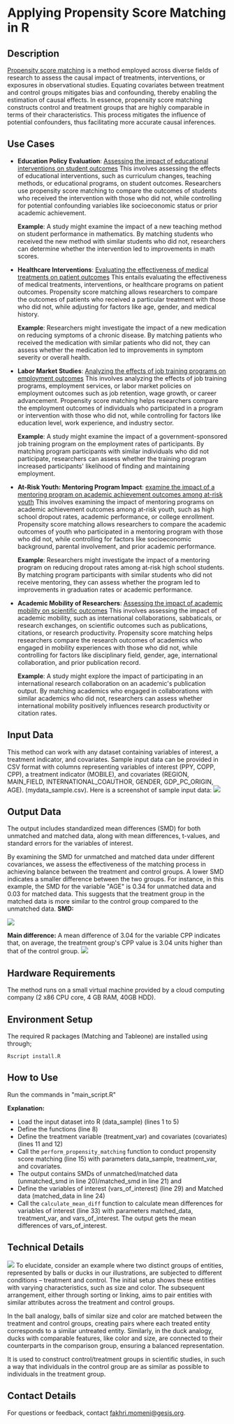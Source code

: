# Applying Propensity Score Matching in R

## Description
[Propensity score matching](https://en.wikipedia.org/wiki/Propensity_score_matching) is a method employed across diverse fields of research to assess the causal impact of treatments, interventions, or exposures in observational studies. Equating covariates between treatment and control groups mitigates bias and confounding, thereby enabling the estimation of causal effects. 
In essence, propensity score matching constructs control and treatment groups that are highly comparable in terms of their characteristics. This process mitigates the influence of potential confounders, thus facilitating more accurate causal inferences.

## Use Cases
- **Education Policy Evaluation**: [Assessing the impact of educational interventions on student outcomes](https://telearn.hal.science/hal-00190019/document)
    This involves assessing the effects of educational interventions, such as curriculum changes, teaching methods, or educational programs, on student outcomes. Researchers use propensity score matching to compare the outcomes of students who received the intervention with those who did not, while controlling for potential confounding variables like socioeconomic status or prior academic achievement.

    **Example**: A study might examine the impact of a new teaching method on student performance in mathematics. By matching students who received the new method with similar students who did not, researchers can determine whether the intervention led to improvements in math scores.
- **Healthcare Interventions**: [Evaluating the effectiveness of medical treatments on patient outcomes](https://www.tandfonline.com/doi/pdf/10.1080/00273171.2011.568786)
This entails evaluating the effectiveness of medical treatments, interventions, or healthcare programs on patient outcomes. Propensity score matching allows researchers to compare the outcomes of patients who received a particular treatment with those who did not, while adjusting for factors like age, gender, and medical history.

    **Example**: Researchers might investigate the impact of a new medication on reducing symptoms of a chronic disease. By matching patients who received the medication with similar patients who did not, they can assess whether the medication led to improvements in symptom severity or overall health.

- **Labor Market Studies**: [Analyzing the effects of job training programs on employment outcomes](https://www.nber.org/system/files/working_papers/w6829/w6829.pdf)
This involves analyzing the effects of job training programs, employment services, or labor market policies on employment outcomes such as job retention, wage growth, or career advancement. Propensity score matching helps researchers compare the employment outcomes of individuals who participated in a program or intervention with those who did not, while controlling for factors like education level, work experience, and industry sector.

   **Example**: A study might examine the impact of a government-sponsored job training program on the employment rates of participants. By matching program participants with similar individuals who did not participate, researchers can assess whether the training program increased participants' likelihood of finding and maintaining employment.

- **At-Risk Youth: Mentoring Program Impact**: [examine the impact of a mentoring program on academic achievement outcomes among at-risk youth](https://books.google.de/books?hl=de&lr=&id=5Y_MAwAAQBAJ&oi=fnd&pg=PP1&dq=Propensity+Score+Analysis:+Statistical+Methods+and+Applications.+Sage+Publications.&ots=WY57gK_A9w&sig=h8usM9tYzJGz-RRhnca-iyx0cnA#v=onepage&q=Propensity%20Score%20Analysis%3A%20Statistical%20Methods%20and%20Applications.%20Sage%20Publications.&f=false)
This involves examining the impact of mentoring programs on academic achievement outcomes among at-risk youth, such as high school dropout rates, academic performance, or college enrollment. Propensity score matching allows researchers to compare the academic outcomes of youth who participated in a mentoring program with those who did not, while controlling for factors like socioeconomic background, parental involvement, and prior academic performance.

   **Example**: Researchers might investigate the impact of a mentoring program on reducing dropout rates among at-risk high school students. By matching program participants with similar students who did not receive mentoring, they can assess whether the program led to improvements in graduation rates or academic performance.

- **Academic Mobility of Researchers**: [Assessing the impact of academic mobility on scientific outcomes](https://doi.org/10.1016/j.joi.2022.101280)
This involves assessing the impact of academic mobility, such as international collaborations, sabbaticals, or research exchanges, on scientific outcomes such as publications, citations, or research productivity. Propensity score matching helps researchers compare the research outcomes of academics who engaged in mobility experiences with those who did not, while controlling for factors like disciplinary field, gender, age, international collaboration, and prior publication record.

   **Example**: A study might explore the impact of participating in an international research collaboration on an academic's publication output. By matching academics who engaged in collaborations with similar academics who did not, researchers can assess whether international mobility positively influences research productivity or citation rates.

## Input Data
This method can work with any dataset containing variables of interest, a treatment indicator, and covariates. Sample input data can be provided in CSV format with columns representing variables of interest (PPY, COPP, CPP), a treatment indicator (MOBILE), and covariates (REGION, MAIN_FIELD, INTERNATIONAL_COAUTHOR, GENDER, GDP_PC_ORIGIN, AGE). (mydata_sample.csv).
Here is a screenshot of sample input data:
![](images/sample_data.PNG)

## Output Data
The output includes standardized mean differences (SMD) for both unmatched and matched data, along with mean differences, t-values, and standard errors for the variables of interest.

By examining the SMD for unmatched and matched data under different covariances, we assess the effectiveness of the matching process in achieving balance between the treatment and control groups. A lower SMD indicates a smaller difference between the two groups. For instance, in this example, the SMD for the variable "AGE" is 0.34 for unmatched data and 0.03 for matched data. This suggests that the treatment group in the matched data is more similar to the control group compared to the unmatched data.
**SMD:**

![](images/output_SMD.PNG)

**Main difference:**
A mean difference of 3.04 for the variable CPP indicates that, on average, the treatment group's CPP value is 3.04 units higher than that of the control group.
![](images/output_mainDiff.PNG)

## Hardware Requirements
The method runs on a small virtual machine provided by a cloud computing company (2 x86 CPU core, 4 GB RAM, 40GB HDD). 

## Environment Setup
The required R packages (Matching and Tableone) are installed using through;  

`Rscript install.R`

## How to Use
Run the commands in "main_script.R"

**Explanation:**
    
 - Load the input dataset into R (data_sample) (lines 1 to 5)
 - Define the functions (line 8)
 - Define the treatment variable (treatment_var) and covariates (covariates)(lines 11 and 12)
 - Call the `perform_propensity_matching` function to conduct propensity score matching (line 15) with parameters data_sample, treatment_var, and covariates.
 - The output contains SMDs of unmatched/matched data (unmatched_smd in line 20)/matched_smd in line 21) and 
 - Define the variables of interest (vars_of_interest) (line 29) and Matched data (matched_data in line 24)
 - Call the `calculate_mean_diff` function to calculate mean differences for variables of interest (line 33) with parameters matched_data, treatment_var, and vars_of_interest. The output gets the mean differences of vars_of_interest. 

## Technical Details
![](PS_explanation.jpg)
To elucidate, consider an example where two distinct groups of entities, represented by balls or ducks in our illustrations, are subjected to different conditions – treatment and control. The initial setup shows these entities with varying characteristics, such as size and color. The subsequent arrangement, either through sorting or linking, aims to pair entities with similar attributes across the treatment and control groups.

In the ball analogy, balls of similar size and color are matched between the treatment and control groups, creating pairs where each treated entity corresponds to a similar untreated entity. Similarly, in the duck analogy, ducks with comparable features, like color and size, are connected to their counterparts in the comparison group, ensuring a balanced representation.

It is used to construct control/treatment groups in scientific studies, in such a way that individuals in the control group are as similar as possible to individuals in the treatment group. 

## Contact Details
For questions or feedback, contact <fakhri.momeni@gesis.org>.
